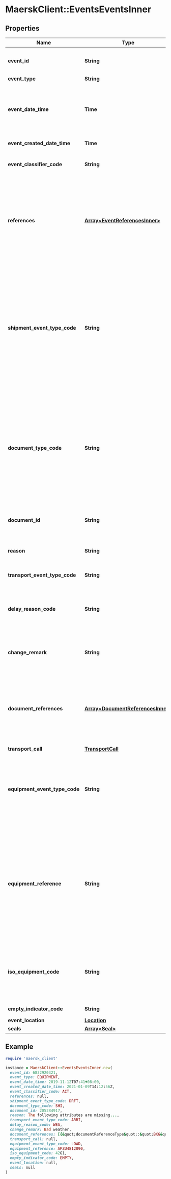 # MaerskClient::EventsEventsInner

## Properties

| Name | Type | Description | Notes |
| ---- | ---- | ----------- | ----- |
| **event_id** | **String** | The unique identifier for the Equipment Event ID/Transport Event ID/Shipment Event ID. | [optional] |
| **event_type** | **String** |  |  |
| **event_date_time** | **Time** | The local date and time, where the event took place or when the event will take place, in ISO 8601 format. For Shipment Event, it is the same as eventCreatedDateTime in UTC timezone. |  |
| **event_created_date_time** | **Time** | The UTC timestamp of when the event was created. |  |
| **event_classifier_code** | **String** | Code for the event classifier, either PLN, ACT or EST. * PLN - Planned * ACT - Actual * EST - Estimated  |  |
| **references** | [**Array&lt;EventReferencesInner&gt;**](EventReferencesInner.md) | References provided by the shipper or freight forwarder at the time of booking or at the time of providing shipping instruction. Carriers share it back when providing track and trace event updates, some are also printed on the B/L. Customers can use these references to track shipments in their internal systems. | [optional] |
| **shipment_event_type_code** | **String** | The status of the document in the process. Possible values are - RECE (Received) - DRFT (Drafted) - PENA (Pending Approval) - PENU (Pending Update) - REJE (Rejected) - APPR (Approved) - ISSU (Issued) - SURR (Surrendered) - SUBM (Submitted) - VOID (Void) - CONF (Confirmed) - REQS (Requested) - CMPL (Completed) - HOLD (On Hold) - RELS (Released)  Note: Version 1.1 replaces CONF (Confirmed) for RELS (Released) for documentTypeCode SRM (Shipment Release Message).  |  |
| **document_type_code** | **String** | The code to identify the type of information documentID points to. Can be one of the following values * CBR (Carrier Booking Request Reference) * BKG (Booking) * SHI (Shipping Instruction) * SRM (Shipment Release Message) * TRD (Transport Document) * ARN (Arrival Notice) * VGM (Verified Gross Mass) * CAS (Cargo Survey) * CUS (Customs Inspection) * DGD (Dangerous Goods Declaration) * OOG (Out of Gauge)  |  |
| **document_id** | **String** | The ID of the object defined by the Shipment Information Type. In some cases this is a UUID; in other cases this is a string.  |  |
| **reason** | **String** | Reason field in a Shipment event. This field can be used to explain why a specific event has been sent. | [optional] |
| **transport_event_type_code** | **String** | Identifier for type of Transport event - ARRI (Arrived) - DEPA (Departed)  | [optional] |
| **delay_reason_code** | **String** | Reason code for the delay. The SMDG-Delay-Reason-Codes are used for this attribute. The code list can be found at http://www.smdg.org/smdg-code-lists/  | [optional] |
| **change_remark** | **String** | Free text information provided by the vessel operator regarding the reasons for the change in schedule and/or plans to mitigate schedule slippage. | [optional] |
| **document_references** | [**Array&lt;DocumentReferencesInner&gt;**](DocumentReferencesInner.md) | An optional list of key-value (documentReferenceType-documentReferenceValue) pairs representing links to objects relevant to the event. The documentReferenceType-field is used to describe where the documentReferenceValue-field is pointing to. | [optional] |
| **transport_call** | [**TransportCall**](TransportCall.md) |  |  |
| **equipment_event_type_code** | **String** | Unique identifier for equipmentEventTypeCode. * LOAD (Loaded) * DISC (Discharged) * GTIN (Gated in) * GTOT (Gated out) * STUF (Stuffed) * STRP (Stripped) * PICK (Pick-up) * DROP (Drop-off) * RSEA (Resealed) * RMVD (Removed) * INSP (Inspected)  | [optional] |
| **equipment_reference** | **String** | The unique identifier for the equipment, which should follow the BIC ISO Container Identification Number where possible. According to ISO 6346, a container identification code consists of a 4-letter prefix and a 7-digit number (composed of a 3-letter owner code, a category identifier, a serial number, and a check-digit). If a container does not comply with ISO 6346, it is suggested to follow Recommendation #2 “Container with non-ISO identification” from SMDG.  | [optional] |
| **iso_equipment_code** | **String** | Unique code for the different equipment size/type used for transporting commodities. The code is a concatenation of ISO Equipment Size Code and ISO Equipment Type Code A and follows the ISO 6346 standard. | [optional] |
| **empty_indicator_code** | **String** | Code to denote whether the equipment is empty or laden. |  |
| **event_location** | [**Location**](Location.md) |  | [optional] |
| **seals** | [**Array&lt;Seal&gt;**](Seal.md) |  | [optional] |

## Example

```ruby
require 'maersk_client'

instance = MaerskClient::EventsEventsInner.new(
  event_id: 6832920321,
  event_type: EQUIPMENT,
  event_date_time: 2019-11-12T07:41+08:00,
  event_created_date_time: 2021-01-09T14:12:56Z,
  event_classifier_code: ACT,
  references: null,
  shipment_event_type_code: DRFT,
  document_type_code: SHI,
  document_id: 205284917,
  reason: The following attributes are missing...,
  transport_event_type_code: ARRI,
  delay_reason_code: WEA,
  change_remark: Bad weather,
  document_references: [{&quot;documentReferenceType&quot;:&quot;BKG&quot;,&quot;documentReferenceValue&quot;:&quot;ABC123123123&quot;},{&quot;documentReferenceType&quot;:&quot;TRD&quot;,&quot;documentReferenceValue&quot;:&quot;85943567-eedb-98d3-f4ed-aed697474ed4&quot;}],
  transport_call: null,
  equipment_event_type_code: LOAD,
  equipment_reference: APZU4812090,
  iso_equipment_code: 42G1,
  empty_indicator_code: EMPTY,
  event_location: null,
  seals: null
)
```

